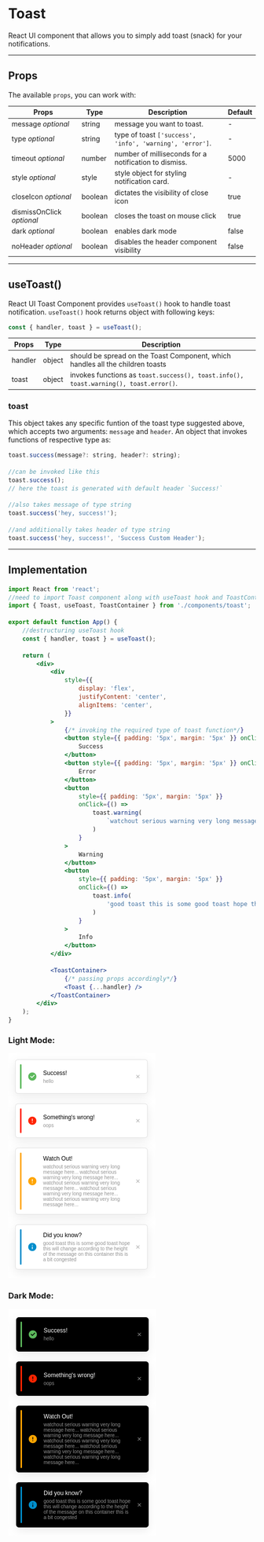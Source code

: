 # Toast

React UI component that allows you to simply add toast (snack) for your notifications.

---

## Props

The available `props`, you can work with:

| Props                     | Type    | Description                                              | Default |
| ------------------------- | ------- | -------------------------------------------------------- | ------- |
| message _optional_        | string  | message you want to toast.                               | -       |
| type _optional_           | string  | type of toast `['success', 'info', 'warning', 'error']`. | -       |
| timeout _optional_        | number  | number of milliseconds for a notification to dismiss.    | 5000    |
| style _optional_          | style   | style object for styling notification card.              | -       |
| closeIcon _optional_      | boolean | dictates the visibility of close icon                    | true    |
| dismissOnClick _optional_ | boolean | closes the toast on mouse click                          | true    |
| dark _optional_           | boolean | enables dark mode                                        | false   |
| noHeader _optional_       | boolean | disables the header component visibility                 | false   |

---

## useToast()

React UI Toast Component provides `useToast()` hook to handle toast notification. `useToast()` hook returns object with following keys:

```typescript
const { handler, toast } = useToast();
```

| Props   | Type   | Description                                                                           |
| ------- | ------ | ------------------------------------------------------------------------------------- |
| handler | object | should be spread on the Toast Component, which handles all the children toasts        |
| toast   | object | invokes functions as `toast.success(), toast.info(), toast.warning(), toast.error()`. |

### toast

This object takes any specific funtion of the toast type suggested above, which accepts two arguments: `message` and `header`.
An object that invokes functions of respective type as:

```jsx
toast.success(message?: string, header?: string);

//can be invoked like this
toast.success();
// here the toast is generated with default header `Success!`

//also takes message of type string
toast.success('hey, success!');

//and additionally takes header of type string
toast.success('hey, success!', 'Success Custom Header');
```

---

## Implementation

```jsx
import React from 'react';
//need to import Toast component along with useToast hook and ToastContainer as wrapper
import { Toast, useToast, ToastContainer } from './components/toast';

export default function App() {
    //destructuring useToast hook
    const { handler, toast } = useToast();

    return (
        <div>
            <div
                style={{
                    display: 'flex',
                    justifyContent: 'center',
                    alignItems: 'center',
                }}
            >
                {/* invoking the required type of toast function*/}
                <button style={{ padding: '5px', margin: '5px' }} onClick={() => toast.success('hello')}>
                    Success
                </button>
                <button style={{ padding: '5px', margin: '5px' }} onClick={() => toast.error('oops')}>
                    Error
                </button>
                <button
                    style={{ padding: '5px', margin: '5px' }}
                    onClick={() =>
                        toast.warning(
                            `watchout serious warning very long message here... watchout serious warning very long message here... watchout serious warning very long message here... watchout serious warning very long message here... watchout serious warning very long message here...`
                        )
                    }
                >
                    Warning
                </button>
                <button
                    style={{ padding: '5px', margin: '5px' }}
                    onClick={() =>
                        toast.info(
                            'good toast this is some good toast hope this will change according to the height of the message on this container this is a bit congested'
                        )
                    }
                >
                    Info
                </button>
            </div>

            <ToastContainer>
                {/* passing props accordingly*/}
                <Toast {...handler} />
            </ToastContainer>
        </div>
    );
}
```

### Light Mode:

![Light Mode Toast](../../assets/images/light_toast.png 'Light Mode Toast')

### Dark Mode:

![Dark Mode Toast](../../assets/images/dark_toast.png 'Dark Mode Toast')
